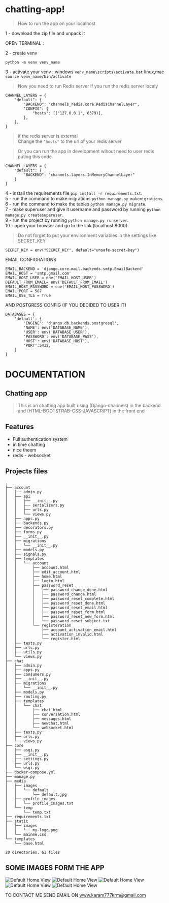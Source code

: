 # chatting-app!
> How to run the app on your localhost

1 - download the zip file and unpack it

OPEN TERMINAL :

2 - create venv
```
python -m venv venv_name
```
3 - activate your venv :
   windows ```venv_name\scripts\activate.bat```
   linux,mac ```source venv_name/bin/activate```

> Now you need to run Redis server
> if you run the redis server localy 
```
CHANNEL_LAYERS = {
    "default": {
        "BACKEND": "channels_redis.core.RedisChannelLayer",
        "CONFIG": {
            "hosts": [("127.0.0.1", 6379)],
        },
    },
}
```
> if the redis server is external<br/>
Change the ```"hosts"``` to the url of your redis server

> Or you can run the app in development  wihout need to user redis puting this code
```
CHANNEL_LAYERS = {
    "default": {
        "BACKEND": "channels.layers.InMemoryChannelLayer"
    }
}
```


4 - install the requirements file ```pip install -r requirements.txt```.<br />
5 - run the command to make migrations ```python manage.py makemigrations```.<br />
6 - run the command to make the tables ```python manage.py migrate```.<br />
7 - make superuser and give it username and password by running ```python manage.py createsuperuser```.<br />
9 - run the project by running ```python manage.py runserver```.<br />
10 - open your browser and go to the link (localhost:8000).<br />

> Do not forget to put your environment variables in the settings like  <br />
SECRET_KEY <br/>
```
SECRET_KEY = env("SECRET_KEY", default="unsafe-secret-key")
```
EMAIL CONFIGRATIONS<br/>
```
EMAIL_BACKEND = 'django.core.mail.backends.smtp.EmailBackend'
EMAIL_HOST = 'smtp.gmail.com'
EMAIL_HOST_USER = env('EMAIL_HOST_USER')
DEFAULT_FROM_EMAIL= env('DEFAULT_FROM_EMAIL')
EMAIL_HOST_PASSWORD = env('EMAIL_HOST_PASSWORD')
EMAIL_PORT = 587
EMAIL_USE_TLS = True
```
AND POSTGRESS CONFIG (IF YOU DECIDED TO USER IT)
```
DATABASES = {
    'default': {
        'ENGINE': 'django.db.backends.postgresql',
        'NAME': env('DATABASE_NAME'),
        'USER': env('DATABASE_USER'),
        'PASSWORD': env('DATABASE_PASS'),
        'HOST': env('DATABASE_HOST'),
        'PORT':5432,
    }
}
```

# DOCUMENTATION
## Chatting app
> This is an chatting app built using (Django-channels) in the backend and (HTML-BOOTSTRAB-CSS-JAVASCRIPT) in the front end
## Features

 - Full authentication system 
 - in time chatting 
 - nice theem
 - redis - websocket


## Projects files
```
.
├── account
│   ├── admin.py
│   ├── api
│   │   ├── __init__.py
│   │   ├── serializers.py
│   │   ├── urls.py
│   │   └── views.py
│   ├── apps.py
│   ├── backends.py
│   ├── decorators.py
│   ├── forms.py
│   ├── __init__.py
│   ├── migrations
│   │   └── __init__.py
│   ├── models.py
│   ├── signals.py
│   ├── templates
│   │   └── account
│   │       ├── account.html
│   │       ├── edit_account.html
│   │       ├── home.html
│   │       ├── login.html
│   │       ├── password_reset
│   │       │   ├── password_change_done.html
│   │       │   ├── password_change.html
│   │       │   ├── password_reset_complete.html
│   │       │   ├── password_reset_done.html
│   │       │   ├── password_reset_email.html
│   │       │   ├── password_reset_form.html
│   │       │   ├── password_reset_new_form.html
│   │       │   └── password_reset_subject.txt
│   │       └── registeration
│   │           ├── account_activation_email.html
│   │           ├── activation_invalid.html
│   │           └── register.html
│   ├── tests.py
│   ├── urls.py
│   ├── utils.py
│   └── views.py
├── chat
│   ├── admin.py
│   ├── apps.py
│   ├── consumers.py
│   ├── __init__.py
│   ├── migrations
│   │   └── __init__.py
│   ├── models.py
│   ├── routing.py
│   ├── templates
│   │   └── chat
│   │       ├── chat.html
│   │       ├── conversation.html
│   │       ├── messages.html
│   │       ├── newchat.html
│   │       └── websocket.html
│   ├── tests.py
│   ├── urls.py
│   └── views.py
├── core
│   ├── asgi.py
│   ├── __init__.py
│   ├── settings.py
│   ├── urls.py
│   └── wsgi.py
├── docker-compose.yml
├── manage.py
├── media
│   ├── images
│   │   └── default
│   │       └── default.jpg
│   ├── profile_images
│   │   └── profile_images.txt
│   └── temp
│       └── temp.txt
├── requirements.txt
├── static
│   ├── images
│   │   └── my-logo.png
│   └── mainme.css
└── templates
    └── base.html

20 directories, 61 files

```
## SOME IMAGES FORM THE APP 

![Default Home View](__screenshots/register.png?raw=true "register")
![Default Home View](__screenshots/home.png?raw=true "home")
![Default Home View](__screenshots/adduser.png?raw=true "adduser")
![Default Home View](__screenshots/profile.png?raw=true "profile")
![Default Home View](__screenshots/chatt.png?raw=true "chatt")


TO CONTACT ME SEND EMAIL ON www.karam777krm@gmail.com
